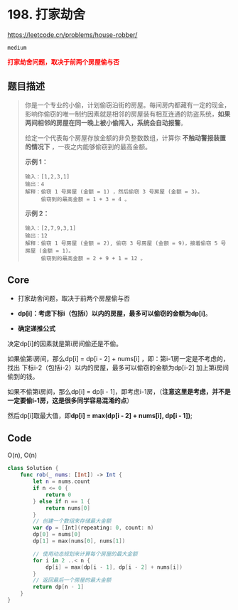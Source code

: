 # 198. 打家劫舍

https://leetcode.cn/problems/house-robber/

`medium`

**<font color=red>打家劫舍问题，取决于前两个房屋偷与否</font>**

## 题目描述

> 你是一个专业的小偷，计划偷窃沿街的房屋。每间房内都藏有一定的现金，影响你偷窃的唯一制约因素就是相邻的房屋装有相互连通的防盗系统，**如果两间相邻的房屋在同一晚上被小偷闯入，系统会自动报警**。
>
> 给定一个代表每个房屋存放金额的非负整数数组，计算你 **不触动警报装置的情况下** ，一夜之内能够偷窃到的最高金额。
>
>  
>
> **示例 1：**
>
> ```
> 输入：[1,2,3,1]
> 输出：4
> 解释：偷窃 1 号房屋 (金额 = 1) ，然后偷窃 3 号房屋 (金额 = 3)。
>      偷窃到的最高金额 = 1 + 3 = 4 。
> ```
>
> **示例 2：**
>
> ```
> 输入：[2,7,9,3,1]
> 输出：12
> 解释：偷窃 1 号房屋 (金额 = 2), 偷窃 3 号房屋 (金额 = 9)，接着偷窃 5 号房屋 (金额 = 1)。
>      偷窃到的最高金额 = 2 + 9 + 1 = 12 。
> ```



## Core

- 打家劫舍问题，取决于前两个房屋偷与否
- **dp[i]：考虑下标i（包括i）以内的房屋，最多可以偷窃的金额为dp[i]**。

- **确定递推公式**

决定dp[i]的因素就是第i房间偷还是不偷。

如果偷第i房间，那么dp[i] = dp[i - 2] + nums[i] ，即：第i-1房一定是不考虑的，找出 下标i-2（包括i-2）以内的房屋，最多可以偷窃的金额为dp[i-2] 加上第i房间偷到的钱。

如果不偷第i房间，那么dp[i] = dp[i - 1]，即考虑i-1房，（**注意这里是考虑，并不是一定要偷i-1房，这是很多同学容易混淆的点**）

然后dp[i]取最大值，即**dp[i] = max(dp[i - 2] + nums[i], dp[i - 1])**;



## Code

O(n), O(n)

```swift
class Solution {
    func rob(_ nums: [Int]) -> Int {
        let n = nums.count
        if n <= 0 {
            return 0
        } else if n == 1 {
            return nums[0]
        }
        // 创建一个数组来存储最大金额
        var dp = [Int](repeating: 0, count: n)
        dp[0] = nums[0]
        dp[1] = max(nums[0], nums[1])

        // 使用动态规划来计算每个房屋的最大金额
        for i in 2 ..< n {
            dp[i] = max(dp[i - 1], dp[i - 2] + nums[i])
        }
        // 返回最后一个房屋的最大金额
        return dp[n - 1]
    }
}
```

